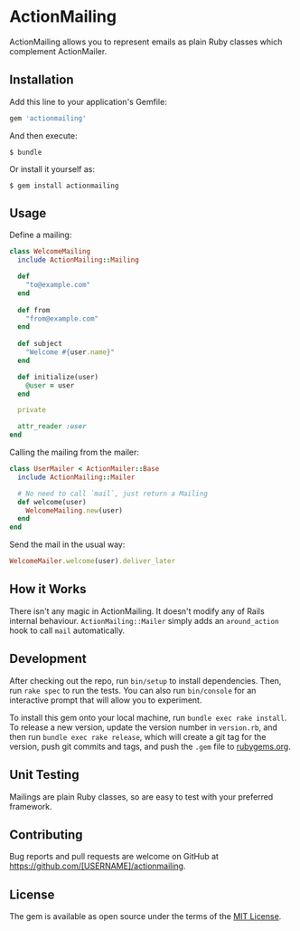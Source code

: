 # ActionMailing

ActionMailing allows you to represent emails as plain Ruby classes which complement ActionMailer.

## Installation

Add this line to your application's Gemfile:

```ruby
gem 'actionmailing'
```

And then execute:

    $ bundle

Or install it yourself as:

    $ gem install actionmailing

## Usage

Define a mailing:

```ruby
class WelcomeMailing
  include ActionMailing::Mailing

  def
    "to@example.com"
  end
  
  def from
    "from@example.com"
  end
  
  def subject
    "Welcome #{user.name}"
  end

  def initialize(user)
    @user = user
  end

  private

  attr_reader :user
end
```

Calling the mailing from the mailer:

```ruby
class UserMailer < ActionMailer::Base
  include ActionMailing::Mailer

  # No need to call `mail`, just return a Mailing
  def welcome(user)
    WelcomeMailing.new(user)
  end
end
```

Send the mail in the usual way:

```ruby
WelcomeMailer.welcome(user).deliver_later
```

## How it Works

There isn't any magic in ActionMailing. It doesn't modify any of Rails internal
behaviour. `ActionMailing::Mailer` simply adds an `around_action` hook to
call `mail` automatically.

## Development

After checking out the repo, run `bin/setup` to install dependencies. Then, run `rake spec` to run the tests. You can also run `bin/console` for an interactive prompt that will allow you to experiment.

To install this gem onto your local machine, run `bundle exec rake install`. To release a new version, update the version number in `version.rb`, and then run `bundle exec rake release`, which will create a git tag for the version, push git commits and tags, and push the `.gem` file to [rubygems.org](https://rubygems.org).

## Unit Testing

Mailings are plain Ruby classes, so are easy to test with your preferred framework.

## Contributing

Bug reports and pull requests are welcome on GitHub at https://github.com/[USERNAME]/actionmailing.

## License

The gem is available as open source under the terms of the [MIT License](https://opensource.org/licenses/MIT).
